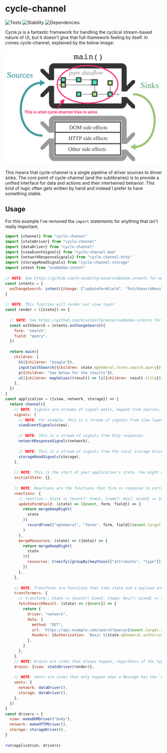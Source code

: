 # cycle-channel

![Tests][BADGE_TRAVIS]
![Stability][BADGE_STABILITY]
![Dependencies][BADGE_DEPENDENCY]

Cycle.js is a fantastic framework for handling the cyclical stream-based nature of UI, but it doesn't give that full-framework feeling by itself. In comes cycle-channel, explained by the below image:


![Explination][EXPLINATION]

This means that cycle-channel is a single pipeline of driver sources to driver sinks. The core point of cycle-channel (and the sublibraries) is to provide a unified interface for data and actions and their intertwined behavior. This kind of logic often gets written by hand and instead I prefer to have something stable.


## Usage

For this example I've removed the `import` statements for anything that isn't really important.


``` javascript
import {channel} from "cycle-channel"
import {stateDriver} from "cycle-channel"
import {dataDriver} from "cycle-channel"
import {viewEventSignals} from "cycle-channel-dom"
import {networkResponseSignals} from "cycle-channel-http"
import {storageReadSignals} from "cycle-channel-storage"
import intent from "snabbdom-intent"

// NOTE: See https://github.com/krainboltgreene/snabbdom-intents for more information
const intents = {
  onChangeSearch: intent({change: ["updateFormField", "fetchSearchResult"]})
}

// NOTE: This function will render our view layer.
const render = ({state}) => {

  // NOTE: See https://github.com/krainboltgreene/snabbdom-intents for more information
  const withSearch = intents.onChangeSearch({
    form: "search",
    field: "query",
  })

  return main({
    children: [
      h1({children: "Google"}),
      input(withSearch({children: state.ephemeral.forms.search.query})),
      p({children: "See below for the results"}),
      ul({children: mapValues((result) => li({children: result.title}))(state.resources.results)}),
    ],
  })
}
const application = ({view, network, storage}) => {
  return channel({
    // NOTE: Signals are streams of signal emits, mapped from sources. The below functions each know how to turn a native event from that source into a standardized signal that can be reacted to or transformed into a message.
    signals: [
      // NOTE: For example, this is a stream of signals from view layer events
      viewEventSignals(view),

      // NOTE: This is a stream of signals from http responses
      networkResponseSignals(network),

      // NOTE: This is a stream of signals from the local storage driver
      storageReadSignals(storage),
    ],

    // NOTE: This is the start of your application's state. You might want something more complicated than this.
    initialState: {},

    // NOTE: Reactions are the functions that fire in response to certain signals. They receive the current state and the payload). They return the next state:
    reactions: {
      // reaction:: State => {event?: Event, [name?: Key]: mixed} => State
      updateFormField: (state) => ({event, form, field}) => {
        return mergeDeepRight(
          state
        )(
          recordFrom(["ephemeral", "forms", form, field])(event.target.value)
        )
      },
      mergeResources: (state) => ({data}) => {
        return mergeDeepRight(
          state
        )({
          resources: treeify([groupBy(keyChain(["attributes", "type"])), indexBy(key("id"))])(data)
        })
      },
    },

    // NOTE: Transforms are functions that take state and a payload and turn them into transmissions meant for drivers. For example, you may want a button press to trigger a http request. They must return a Transmission:
    transformers: {
      // transform:: State => {event?: Event, [name: Key]?: mixed} => {driver: string, data: mixed}
      fetchSearchResult: (state) => ({event}) => {
        return {
          driver: "network",
          data: {
            method: "GET",
            url: `https://api.example.com/search?query=${event.target.value}`,
            headers: {Authorization: `Basic ${state.ephemeral.authorization}`},
          },
        }
      },
    },
    // NOTE: Drains are sinks that always happen, regardless of the type of message. Views are a good example, because state might have changed
    drains: {view: stateDriver(render)},

    // NOTE: Vents are sinks that only happen when a Message has the `driver` property of the same name as the key, so a the above search request would go down the network sink.
    vents: {
      network: dataDriver(),
      storage: dataDriver(),
    },
  })
}
const drivers = {
  view: makeDOMDriver("body"),
  network: makeHTTPDriver(),
  storage: storageDriver(),
}

run(application, drivers)
```

[BADGE_TRAVIS]: https://img.shields.io/travis/krainboltgreene/cycle-channel.svg?maxAge=2592000&style=flat-square
[BADGE_STABILITY]: https://img.shields.io/badge/stability-strong-green.svg?maxAge=2592000&style=flat-square
[BADGE_DEPENDENCY]: https://img.shields.io/david/krainboltgreene/cycle-channel.svg?maxAge=2592000&style=flat-square
[EXPLINATION]: assets/explination.png
